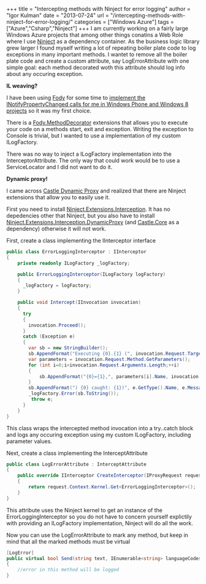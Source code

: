 +++
title = "Intercepting methods with Ninject for error logging"
author = "Igor Kulman"
date = "2013-07-24"
url = "/intercepting-methods-with-ninject-for-error-logging/"
categories = ["Windows Azure"]
tags = ["Azure","Csharp","Ninject"]
+++
I am currently working on a fairly large Windows Azure projects that among other things conatins a Web Role where I use [Ninject][1] as a dependency container. As the business logic library grew larger I found myself writing a lot of repeating boiler plate code to log exceptions in many important methods. I wantet to remove all the boiler plate code and create a custom attribute, say LogErrorAttribute with one simple goal: each method decorated woth this attribute should log info about any occuring exception.

**IL weaving?**

I have been using [Fody][2] for some time to [implement the INotifyPropertyChanged calls for me in Windows Phone and Windows 8 projects][3] so it was my first choice. 

There is a [Fody.MethodDecorator][4] extensions that allows you to execute your code on a methods start, exit and exception. Writing the exception to Console is trivial, but I wanted to use a implementation of my custom ILogFactory. 

<!--more-->

There was no way to inject a ILogFactory implementation into the InterceptorAttribute. The only way that could work would be to use a ServiceLocator and I did not want to do it.

**Dynamic proxy!**

I came across [Castle Dynamic Proxy][5] and realized that there are Ninject extensions that allow you to easily use it. 

First you need to install [Ninject.Extensions.Interception][6]. It has no depedencies other that Ninject, but you also have to install [Ninject.Extensions.Interception.DynamicProxy][7] (and [Castle.Core][8] as a dependency) otherwise it will not work.

First, create a class implementing the IInterceptor interface

```csharp
public class ErrorLoggingInterceptor : IInterceptor
{
    private readonly ILogFactory _logFactory;

    public ErrorLoggingInterceptor(ILogFactory logFactory)
    {
      _logFactory = logFactory;
    }

    public void Intercept(IInvocation invocation)
    {
      try
      {
        invocation.Proceed();
      }
      catch (Exception e)
      {
        var sb = new StringBuilder();
        sb.AppendFormat("Executing {0}.{1} (", invocation.Request.Target.GetType().Name, invocation.Request.Method.Name);
        var parameters = invocation.Request.Method.GetParameters();
        for (int i=0;i<invocation.Request.Arguments.Length;++i)
        {
            sb.AppendFormat("{0}={1},", parameters[i].Name, invocation.Request.Arguments[i]);
        }
        sb.AppendFormat(") {0} caught: {1})", e.GetType().Name, e.Message);
        _logFactory.Error(sb.ToString());
         throw e;
      }
    }
}
```

This class wraps the intercepted method invocation into a try..catch block and logs any occuring exception using my custom ILogFactory, including parameter values.

Next, create a class implementing the InterceptAttribute

```csharp
public class LogErrorAttribute : InterceptAttribute
{
    public override IInterceptor CreateInterceptor(IProxyRequest request)
    {
        return request.Context.Kernel.Get<ErrorLoggingInterceptor>();
    }
}
```

This attribute uses the Ninject kernel to get an instance of the ErrorLoggingInterceptor so you do not have to concern yourself explictily with providing an ILogFactory implementation, Ninject will do all the work.

Now you can use the LogErrorAttribute to mark any method, but keep in mind that all the marked methods must be virtual

```csharp
[LogError]
public virtual bool Send(string text, IEnumerable<string> languageCodes, string carId, string type, bool save=true)
{
    //error in this method will be logged  
}
```

 [1]: http://www.ninject.org/
 [2]: https://github.com/Fody/Fody
 [3]: http://blog.kulman.sk/inotifypropertychanged-the-easy-way-in-windows-phone-and-windows-8/ "INotifyPropertyChanged the easy way in Windows Phone and Windows 8"
 [4]: https://github.com/Fody/MethodDecorator
 [5]: http://www.castleproject.org/projects/dynamicproxy/
 [6]: http://www.nuget.org/packages/Ninject.Extensions.Interception/3.0.0.8
 [7]: http://www.nuget.org/packages/Ninject.Extensions.Interception.DynamicProxy/3.0.0.8
 [8]: http://www.nuget.org/packages/Castle.Core/
